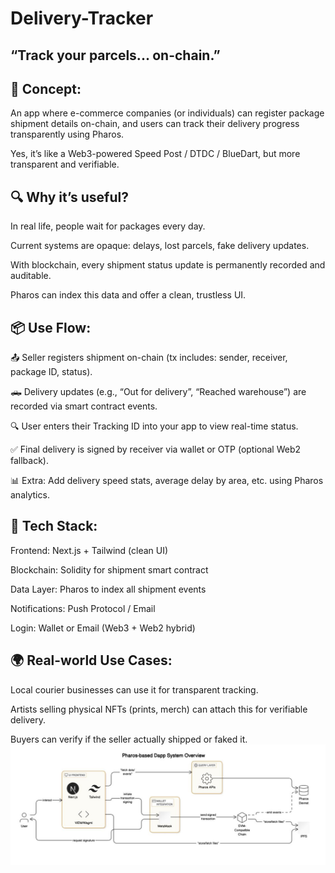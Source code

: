 # Delivery-Tracker

##  “Track your parcels... on-chain.”

## 🧠 Concept:
An app where e-commerce companies (or individuals) can register package shipment details on-chain, and users can track their delivery progress transparently using Pharos.

Yes, it’s like a Web3-powered Speed Post / DTDC / BlueDart, but more transparent and verifiable.

## 🔍 Why it’s useful?
In real life, people wait for packages every day.

Current systems are opaque: delays, lost parcels, fake delivery updates.

With blockchain, every shipment status update is permanently recorded and auditable.

Pharos can index this data and offer a clean, trustless UI.

## 📦 Use Flow:
📤 Seller registers shipment on-chain (tx includes: sender, receiver, package ID, status).

🛻 Delivery updates (e.g., “Out for delivery”, “Reached warehouse”) are recorded via smart contract events.

🔍 User enters their Tracking ID into your app to view real-time status.

✅ Final delivery is signed by receiver via wallet or OTP (optional Web2 fallback).

📊 Extra: Add delivery speed stats, average delay by area, etc. using Pharos analytics.

## 🧰 Tech Stack:
Frontend: Next.js + Tailwind (clean UI)

Blockchain: Solidity for shipment smart contract

Data Layer: Pharos to index all shipment events

Notifications: Push Protocol / Email

Login: Wallet or Email (Web3 + Web2 hybrid)

## 🌍 Real-world Use Cases:
Local courier businesses can use it for transparent tracking.

Artists selling physical NFTs (prints, merch) can attach this for verifiable delivery.

Buyers can verify if the seller actually shipped or faked it.
![dPackChain](public/image.png)